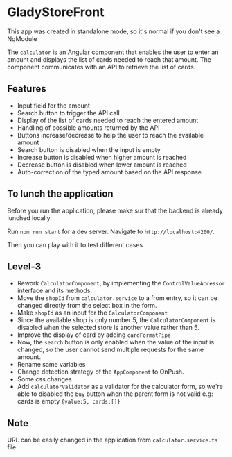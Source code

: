 # GladyStoreFront

This app was created in standalone mode, so it's normal if you don't see a NgModule

The `calculator` is an Angular component that enables the user to enter an amount and displays the list of cards needed to reach that amount. The component communicates with an API to retrieve the list of cards.

## Features

- Input field for the amount
- Search button to trigger the API call
- Display of the list of cards needed to reach the entered amount
- Handling of possible amounts returned by the API
- Buttons increase/decrease to help the user to reach the available amount
- Search button is disabled when the input is empty
- Increase button is disabled when higher amount is reached
- Decrease button is disabled when lower amount is reached
- Auto-correction of the typed amount based on the API response

## To lunch the application

Before you run the application, please make sur that the backend is already lunched locally.

Run `npm run start` for a dev server. Navigate to `http://localhost:4200/`.

Then you can play with it to test different cases

## Level-3

- Rework `CalculatorComponent`, by implementing the `ControlValueAccessor` interface and its methods.
- Move the `shopId` from `calculator.service` to a from entry, so it can be changed directly from the select box in the form.
- Make `shopId` as an input for the `CalculatorComponent`
- Since the available shop is only number 5, the `CalculatorComponent` is disabled when the selected store is another value rather than 5.
- Improve the display of card by adding `cardFormatPipe`
- Now, the `search` button is only enabled when the value of the input is changed, so the user cannot send multiple requests for the same amount.
- Rename same variables
- Change detection strategy of the `AppComponent` to OnPush.
- Some css changes
- Add `calculatorValidator` as a validator for the calculator form, so we're able to disabled the `buy` button when the parent form is not valid e.g: cards is empty `{value:5, cards:[]}`

## Note

URL can be easily changed in the application from `calculator.service.ts` file
